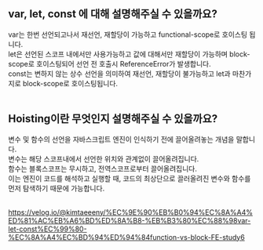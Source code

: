 ## var, let, const 에 대해 설명해주실 수 있을까요?</br>
  var는 한번 선언되고나서 재선언, 재할당이 가능하고 functional-scope로 호이스팅 됩니다.</br>
  let은 선언된 스코프 내에서만 사용가능하고 값에 대해서만 재할당이 가능하며 block-scope로 호이스팅되어 선언 전 호출시 ReferenceError가 발생합니다.</br>
  const는 변하지 않는 상수 선언을 의미하여 재선언, 재할당이 불가능하고 let과 마찬가지로 block-scope로 호이스팅됩니다.</br></br>

## Hoisting이란 무엇인지 설명해주실 수 있을까요?</br>
  변수 및 함수의 선언을 자바스크립트 엔진이 인식하기 전에 끌어올려놓는 개념을 말합니다. </br>
  변수는 해당 스코프내에서 선언한 위치와 관계없이 끌어올려집니다. </br>
  함수는 블록스코프는 무시하고, 전역스코프로부터 끌어올려집니다. </br>
  이는 엔진이 코드를 해석하고 실행할 때, 코드의 최상단으로 끌러올려진 변수와 함수를 먼저 탐색하기 때문에 가능합니다. </br></br>

  https://velog.io/@kimtaeeeny/%EC%9E%90%EB%B0%94%EC%8A%A4%ED%81%AC%EB%A6%BD%ED%8A%B8-%EB%B3%80%EC%88%98var-let-const%EC%99%80-%EC%8A%A4%EC%BD%94%ED%94%84function-vs-block-FE-study6</br></br>